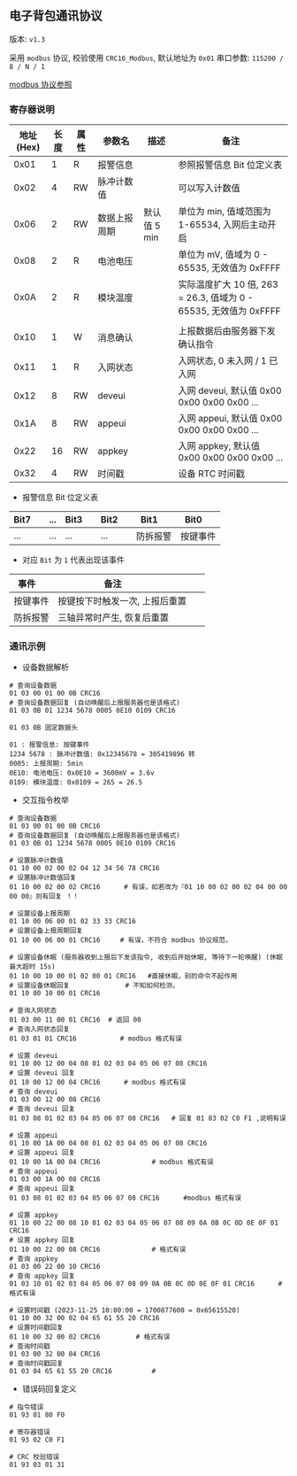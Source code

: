 ## 电子背包通讯协议

版本: `v1.3`

采用 `modbus` 协议, 校验使用 `CRC16_Modbus`, 默认地址为 `0x01`
串口参数: `115200 / 8 / N / 1`

[modbus 协议参照](https://blog.csdn.net/qq_21805743/article/details/120560226)

### 寄存器说明

| 地址(Hex) | 长度 | 属性 | 参数名       | 描述         | 备注                                                              |
| --------- | ---- | ---- | ------------ | ------------ | ----------------------------------------------------------------- |
| 0x01      | 1    | R    | 报警信息     |              | 参照报警信息 Bit 位定义表                                         |
| 0x02      | 4    | RW   | 脉冲计数值   |              | 可以写入计数值                                                    |
| 0x06      | 2    | RW   | 数据上报周期 | 默认值 5 min | 单位为 min, 值域范围为 1-65534, 入网后主动开启                    |
| 0x08      | 2    | R    | 电池电压     |              | 单位为 mV, 值域为 0 - 65535, 无效值为 0xFFFF                      |
| 0x0A      | 2    | R    | 模块温度     |              | 实际温度扩大 10 倍, 263 = 26.3, 值域为 0 - 65535, 无效值为 0xFFFF |
|           |      |      |              |              |                                                                   |
| 0x10      | 1    | W    | 消息确认     |              | 上报数据后由服务器下发确认指令                                    |
| 0x11      | 1    | R    | 入网状态     |              | 入网状态, 0 未入网 / 1 已入网                                     |
| 0x12      | 8    | RW   | deveui       |              | 入网 deveui, 默认值 0x00 0x00 0x00 0x00 ...                       |
| 0x1A      | 8    | RW   | appeui       |              | 入网 appeui, 默认值 0x00 0x00 0x00 0x00 ...                       |
| 0x22      | 16   | RW   | appkey       |              | 入网 appkey, 默认值 0x00 0x00 0x00 0x00 ...                       |
| 0x32      | 4    | RW   | 时间戳       |              | 设备 RTC 时间戳                                                   |

- 报警信息 Bit 位定义表

| Bit7     | ... | Bit3     | Bit2     | Bit1     | Bit0     |
| -------- | --- | -------- | -------- | -------- | -------- |
| ...      | ... | ...      | ...      | 防拆报警 | 按键事件 |

- 对应 `Bit` 为 `1` 代表出现该事件

| 事件     | 备注                                 |
| -------- | ------------------------------------ |
| 按键事件 | 按键按下时触发一次, 上报后重置       |
| 防拆报警 | 三轴异常时产生, 恢复后重置           |

### 通讯示例

- 设备数据解析

```shell
# 查询设备数据
01 03 00 01 00 0B CRC16
# 查询设备数据回复 (自动唤醒后上报服务器也是该格式) 		
01 03 0B 01 1234 5678 0005 0E10 0109 CRC16
									
01 03 0B 固定数据头

01 : 报警信息: 按键事件
1234 5678 : 脉冲计数值: 0x12345678 = 305419896 转
0005: 上报周期: 5min
0E10: 电池电压: 0x0E10 = 3600mV = 3.6v
0109: 模块温度: 0x0109 = 265 = 26.5
```

- 交互指令枚举

```shell
# 查询设备数据
01 03 00 01 00 0B CRC16
# 查询设备数据回复 (自动唤醒后上报服务器也是该格式)
01 03 0B 01 1234 5678 0005 0E10 0109 CRC16

# 设置脉冲计数值
01 10 00 02 00 02 04 12 34 56 78 CRC16				
# 设置脉冲计数值回复
01 10 00 02 00 02 CRC16 	 # 有误，如若改为『01 10 00 02 00 02 04 00 00 00 00』则有回复 ！！

# 设置设备上报周期
01 10 00 06 00 01 02 33 33 CRC16
# 设置设备上报周期回复
01 10 00 06 00 01 CRC16		# 有误，不符合 modbus 协议规范，

# 设置设备休眠 (服务器收到上报后下发该指令, 收到后开始休眠, 等待下一轮唤醒) (休眠最大超时 15s)
01 10 00 10 00 01 02 00 01 CRC16   #直接休眠，别的命令不起作用
# 设置设备休眠回复				# 不知如何检测，
01 10 00 10 00 01 CRC16

# 查询入网状态
01 03 00 11 00 01 CRC16  # 返回 00 
# 查询入网状态回复
01 03 01 01 CRC16  			# modbus 格式有误

# 设置 deveui
01 10 00 12 00 04 08 01 02 03 04 05 06 07 08 CRC16
# 设置 deveui 回复
01 10 00 12 00 04 CRC16		 # modbus 格式有误
# 查询 deveui
01 03 00 12 00 08 CRC16
# 查询 deveui 回复
01 03 08 01 02 03 04 05 06 07 08 CRC16   # 回复 01 83 02 C0 F1 ,说明有误

# 设置 appeui
01 10 00 1A 00 04 08 01 02 03 04 05 06 07 08 CRC16
# 设置 appeui 回复
01 10 00 1A 00 04 CRC16		 		# modbus 格式有误
# 查询 appeui
01 03 00 1A 00 08 CRC16
# 查询 appeui 回复
01 03 08 01 02 03 04 05 06 07 08 CRC16		#modbus 格式有误

# 设置 appkey
01 10 00 22 00 08 10 01 02 03 04 05 06 07 08 09 0A 0B 0C 0D 0E 0F 01 CRC16
# 设置 appkey 回复
01 10 00 22 00 08 CRC16				# 格式有误
# 查询 appkey
01 03 00 22 00 10 CRC16
# 查询 appkey 回复
01 03 10 01 02 03 04 05 06 07 08 09 0A 0B 0C 0D 0E 0F 01 CRC16		# 格式有误

# 设置时间戳 (2023-11-25 10:00:00 = 1700877600 = 0x65615520)
01 10 00 32 00 02 04 65 61 55 20 CRC16
# 设置时间戳回复
01 10 00 32 00 02 CRC16			# 格式有误
# 查询时间戳
01 03 00 32 00 04 CRC16		
# 查询时间戳回复
01 03 04 65 61 55 20 CRC16 			# 
```

- 错误码回复定义

```shell
# 指令错误
01 93 01 80 F0

# 寄存器错误
01 93 02 C0 F1

# CRC 校验错误
01 93 03 01 31
```

